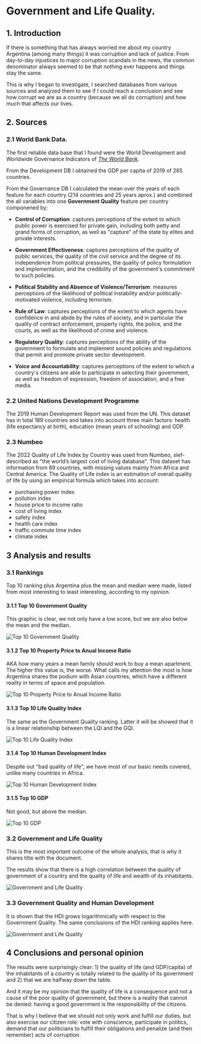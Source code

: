 # Government and Life Quality.

## 1. Introduction

If there is something that has always worried me about my country Argentina (among many things) it was corruption and lack of justice. From day-to-day injustices to major corruption scandals in the news, the common denominator always seemed to be that nothing ever happens and things stay the same.

This is why I began to investigate, I searched databases from various sources and analyzed them to see if I could reach a conclusion and see how corrupt we are as a country (because we all do corruption) and how much that affects our lives.

## 2. Sources

### 2.1 World Bank Data.

The first reliable data base that I found were the World Development and  Worldwide Governance Indicators of [*The World Bank*](https://databank.worldbank.org/home).

From the Development DB I obtained the GDP per capita of 2019 of 265 countries.

From the Governance DB I calculated the mean over the years of each feature for each country (214 countries and 25 years aprox.) and combined the all variables into one **Government Quality** feature per country componened by:

- **Control of Corruption**: captures perceptions of the extent to which public power is exercised for private gain, including both petty and grand forms of corruption, as well as "capture" of the state by elites and private interests.
  
- **Government Effectiveness**: captures perceptions of the quality of public services, the quality of the civil service and the degree of its independence from political pressures, the quality of policy formulation and implementation, and the credibility of the government's commitment to such policies.

- **Political Stability and Absence of Violence/Terrorism**: measures perceptions of the likelihood of political instability and/or politically-motivated violence, including terrorism.

- **Rule of Law**: captures perceptions of the extent to which agents have confidence in and abide by the rules of society, and in particular the quality of contract enforcement, property rights, the police, and the courts, as well as the likelihood of crime and violence.

- **Regulatory Quality**: captures perceptions of the ability of the government to formulate and implement sound policies and regulations that permit and promote private sector development.

- **Voice and Accountability**: captures perceptions of the extent to which a country's citizens are able to participate in selecting their government, as well as freedom of expression, freedom of association, and a free media.

### 2.2 United Nations Development Programme

The 2019 Human Development Report was used from the UN.
This dataset has in total 189 countries and takes into account three main factors: health (life expectancy at birth), education (mean years of schooling) and GDP.

### 2.3 Numbeo

The 2022 Quality of Life Index by Country was used from Numbeo, slef-described as "the world’s largest cost of living database".
This dataset has information from 89 countries, with missing values mainly from Africa and Central America.
The Quality of Life index is an estimation of overall quality of life by using an empirical formula which takes into account: 
- purchasing power index 
- pollution index
- house price to income ratio
- cost of living index
- safety index
- health care index
- traffic commute time index
- climate index

## 3 Analysis and results

### 3.1 Rankings

Top 10 ranking plus Argentina plus the mean and median were made, listed from most interesting to least interesting, according to my opinion.

#### 3.1.1 Top 10 Government Quality

This graphic is clear, we not only have a low score, but we are also below the mean and the median.

![Top 10 Government Quality](https://github.com/giampa14/life_quality_and_government/blob/master/reports/figures/TOP10_GQ.png)

#### 3.1.2 Top 10 Property Price to Anual Income Ratio

AKA how many years a mean family should work to buy a mean apartment. The higher this value is, the worse.
What calls my attention the most is how Argentina shares the podium with Asian countries, which have a different reality in terms of space and population.

![Top 10 Property Price to Anual Income Ratio](https://github.com/giampa14/life_quality_and_government/blob/master/reports/figures/TOP10_PPAI.png)

#### 3.1.3 Top 10 Life Quality Index

The same as the Government Quality ranking. Latter it will be showed that it is a linear relationship between the LQI and the GQI.

![Top 10 Life Quality Index](https://github.com/giampa14/life_quality_and_government/blob/master/reports/figures/TOP10_LQI.png)

#### 3.1.4 Top 10 Human Development Index

Despite out "bad quality of life", we have most of our basic needs covered, unlike many countries in Africa.

![Top 10 Human Development Index](https://github.com/giampa14/life_quality_and_government/blob/master/reports/figures/TOP10_HDI.png)

#### 3.1.5 Top 10 GDP

Not good, but above the median.

![Top 10 GDP](https://github.com/giampa14/life_quality_and_government/blob/master/reports/figures/TOP10_GDP.png)

### 3.2 Government and Life Quality

This is the most important outcome of the whole analysis, that is why it shares title with the document.

The results show that there is a high correlation between the quality of government of a country and the quality of life and wealth of its inhabitants.

![Government and Life Quality](https://github.com/giampa14/life_quality_and_government/blob/master/reports/figures/QLI_GQ.png)

### 3.3 Government Quality and Human Development

It is shown that the HDI grows logarithmically with respect to the Government Quality.
The same conclusions of the HDI ranking applies here. 

![Government and Life Quality](https://github.com/giampa14/life_quality_and_government/blob/master/reports/figures/HDI_GQ.png)

## 4 Conclusions and personal opinion

The results were surprisingly clear: 1) the quality of life (and GDP/capita) of the inhabitants of a country is totally related to the quality of its government and 2) that we are halfway down the table.

And it may be my opinion that the quality of life is a consequence and not a cause of the poor quality of government, but there is a reality that cannot be denied: having a good government is the responsibility of the citizens.

That is why I believe that we should not only work and fulfill our duties, but also exercise our citizen role: vote with conscience, participate in politics, demand that our politicians to fulfill their obligations and penalize (and then remember) acts of corruption.
